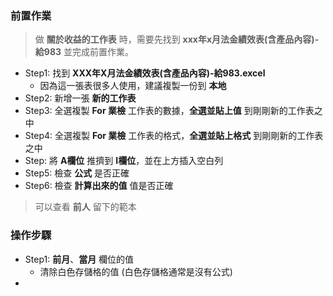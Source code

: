 ### 前置作業
> 做 **關於收益的工作表** 時，需要先找到 **xxx年x月法金績效表(含產品內容)-給983** 並完成前置作業。

- Step1: 找到 **XXX年X月法金績效表(含產品內容)-給983.excel** 
    - 因為這一張表很多人使用，建議複製一份到 **本地** 
- Step2: 新增一張 **新的工作表**
- Step3: 全選複製 **For 業檢** 工作表的數據，**全選並貼上值** 到剛剛新的工作表之中
- Step4: 全選複製 **For 業檢** 工作表的格式，**全選並貼上格式** 到剛剛新的工作表之中
- Step: 將 **A欄位** 推擠到 **I欄位**，並在上方插入空白列
- Step5: 檢查 **公式** 是否正確
- Step6: 檢查 **計算出來的值** 值是否正確

> 可以查看 **前人** 留下的範本

### 操作步驟
- Step1: **前月**、**當月** 欄位的值
    - 清除白色存儲格的值 (白色存儲格通常是沒有公式)
- 